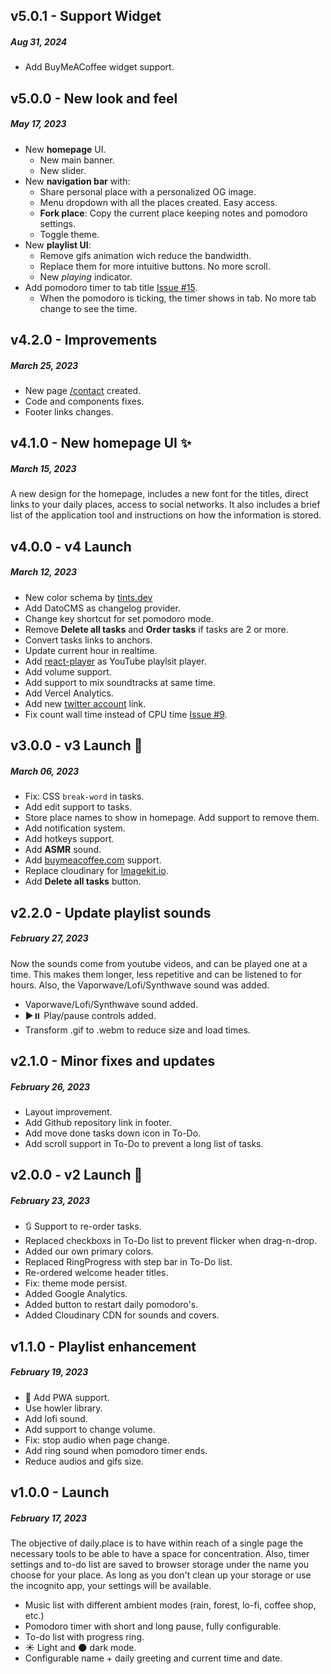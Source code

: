 ## v5.0.1 - Support Widget
##### Aug 31, 2024

- Add BuyMeACoffee widget support.

## v5.0.0 - New look and feel
##### May 17, 2023

- New **homepage** UI.
    - New main banner.
    - New slider.
- New **navigation bar** with:
    - Share personal place with a personalized OG image.
    - Menu dropdown with all the places created. Easy access.
    - **Fork place**: Copy the current place keeping notes and pomodoro settings.
    - Toggle theme.
- New **playlist UI**:
    - Remove gifs animation wich reduce the bandwidth.
    - Replace them for more intuitive buttons. No more scroll.
    - New *playing* indicator.
- Add pomodoro timer to tab title [Issue #15](https://github.com/agustinl/daily.place/issues/15).
    - When the pomodoro is ticking, the timer shows in tab. No more tab change to see the time.

## v4.2.0 - Improvements
##### March 25, 2023

- New page [/contact](https://daily.place/contact) created.
- Code and components fixes.
- Footer links changes.

## v4.1.0 - New homepage UI ✨
##### March 15, 2023

A new design for the homepage, includes a new font for the titles, direct links to your daily places, access to social networks. It also includes a brief list of the application tool and instructions on how the information is stored.

## v4.0.0 - v4 Launch
##### March 12, 2023

- New color schema by [tints.dev](https://www.tints.dev/dailyplace/F56D3B)
- Add DatoCMS as changelog provider.
- Change key shortcut for set pomodoro mode.
- Remove **Delete all tasks** and **Order tasks** if tasks are 2 or more.
- Convert tasks links to anchors.
- Update current hour in realtime.
- Add [react-player](https://github.com/cookpete/react-player) as YouTube playlsit player.
- Add volume support.
- Add support to mix soundtracks at same time.
- Add Vercel Analytics.
- Add new [twitter account](https://twitter.com/1dailyplace) link.
- Fix count wall time instead of CPU time [Issue #9](https://github.com/agustinl/daily.place/pull/9).

## v3.0.0 - v3 Launch 🚀
##### March 06, 2023

- Fix: CSS `break-word` in tasks.
- Add edit support to tasks.
- Store place names to show in homepage. Add support to remove them.
- Add notification system.
- Add hotkeys support.
- Add **ASMR** sound.
- Add [buymeacoffee.com](https://www.buymeacoffee.com/daily.place) support.
- Replace cloudinary for [Imagekit.io](https://imagekit.io/).
- Add **Delete all tasks** button.

## v2.2.0 - Update playlist sounds
##### February 27, 2023

Now the sounds come from youtube videos, and can be played one at a time. This makes them longer, less repetitive and can be listened to for hours. Also, the Vaporwave/Lofi/Synthwave sound was added.

- Vaporwave/Lofi/Synthwave sound added.
- ▶️⏸️ Play/pause controls added.
- Transform .gif to .webm to reduce size and load times.

## v2.1.0 - Minor fixes and updates
##### February 26, 2023

- Layout improvement.
- Add Github repository link in footer.
- Add move done tasks down icon in To-Do.
- Add scroll support in To-Do to prevent a long list of tasks.

## v2.0.0 - v2 Launch 🤘
##### February 23, 2023

- 🔃 Support to re-order tasks.
- Replaced checkboxs in To-Do list to prevent flicker when drag-n-drop.
- Added our own primary colors.
- Replaced RingProgress with step bar in To-Do list.
- Re-ordered welcome header titles.
- Fix: theme mode persist.
- Added Google Analytics.
- Added button to restart daily pomodoro's.
- Added Cloudinary CDN for sounds and covers.

## v1.1.0 - Playlist enhancement
##### February 19, 2023

- 🌌 Add PWA support.
- Use howler library.
- Add lofi sound.
- Add support to change volume.
- Fix: stop audio when page change.
- Add ring sound when pomodoro timer ends.
- Reduce audios and gifs size.

## v1.0.0 - Launch
##### February 17, 2023

The objective of daily.place is to have within reach of a single page the necessary tools to be able to have a space for concentration.
Also, timer settings and to-do list are saved to browser storage under the name you choose for your place. As long as you don't clean up your storage or use the incognito app, your settings will be available.

- Music list with different ambient modes (rain, forest, lo-fi, coffee shop, etc.)
- Pomodoro timer with short and long pause, fully configurable.
- To-do list with progress ring.
- ☀️ Light and 🌑 dark mode.
- Configurable name + daily greeting and current time and date.

